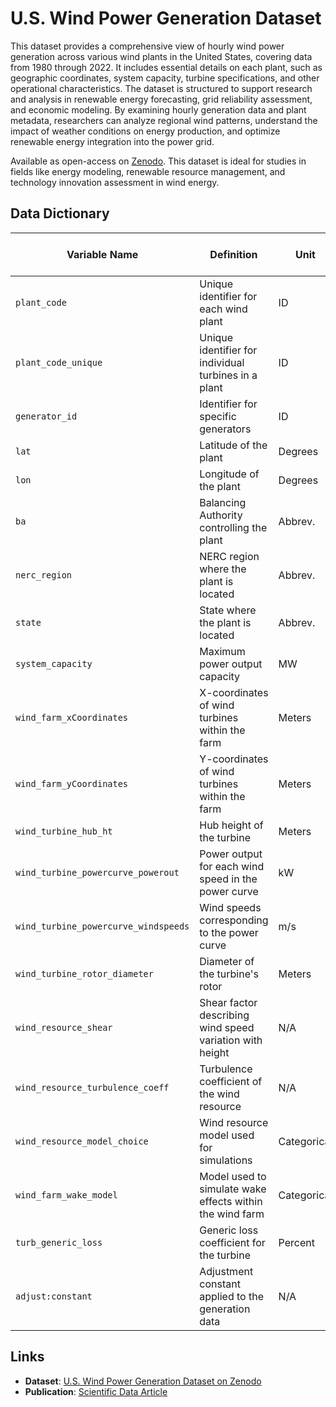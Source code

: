 # U.S. Wind Power Generation Dataset

This dataset provides a comprehensive view of hourly wind power generation across various wind plants in the United States, covering data from 1980 through 2022. It includes essential details on each plant, such as geographic coordinates, system capacity, turbine specifications, and other operational characteristics. The dataset is structured to support research and analysis in renewable energy forecasting, grid reliability assessment, and economic modeling. By examining hourly generation data and plant metadata, researchers can analyze regional wind patterns, understand the impact of weather conditions on energy production, and optimize renewable energy integration into the power grid.

Available as open-access on [Zenodo](https://zenodo.org/records/8240163). This dataset is ideal for studies in fields like energy modeling, renewable resource management, and technology innovation assessment in wind energy.

## Data Dictionary

| Variable Name                     | Definition                                                  | Unit      | Range or Example               | Frequency | Timezone | Sample Observation |
|-----------------------------------|-------------------------------------------------------------|-----------|--------------------------------|-----------|----------|---------------------|
| `plant_code`                      | Unique identifier for each wind plant                       | ID        | 508, 692, 944                 | N/A       | N/A      | 508                 |
| `plant_code_unique`               | Unique identifier for individual turbines in a plant        | ID        | 508_1, 692_1                  | N/A       | N/A      | 508_1               |
| `generator_id`                    | Identifier for specific generators                          | ID        | T1, T2, T3                    | N/A       | N/A      | T4                  |
| `lat`                              | Latitude of the plant                                       | Degrees   | 25.0 - 50.0                   | N/A       | N/A      | 38.033327           |
| `lon`                              | Longitude of the plant                                      | Degrees   | -125.0 - -70.0                | N/A       | N/A      | -102.537915         |
| `ba`                               | Balancing Authority controlling the plant                   | Abbrev.   | PSCO, WAUW                    | N/A       | N/A      | PSCO                |
| `nerc_region`                      | NERC region where the plant is located                      | Abbrev.   | WECC, MRO                     | N/A       | N/A      | WECC                |
| `state`                            | State where the plant is located                            | Abbrev.   | CO, WY, IL                    | N/A       | N/A      | CO                  |
| `system_capacity`                  | Maximum power output capacity                               | MW        | 0.1 - 200                     | N/A       | N/A      | 1500.0              |
| `wind_farm_xCoordinates`           | X-coordinates of wind turbines within the farm              | Meters    | [0, 660.0, 330.0]             | N/A       | N/A      | [0, 660.0, 330.0]   |
| `wind_farm_yCoordinates`           | Y-coordinates of wind turbines within the farm              | Meters    | [0, 376.0, 752.0]             | N/A       | N/A      | [0, 376.0, 752.0]   |
| `wind_turbine_hub_ht`              | Hub height of the turbine                                   | Meters    | 30 - 100                      | N/A       | N/A      | 79.98               |
| `wind_turbine_powercurve_powerout` | Power output for each wind speed in the power curve         | kW        | [0, 50, 100, ..., 1500]       | N/A       | N/A      | [0.0, 0.0, 0.0]     |
| `wind_turbine_powercurve_windspeeds` | Wind speeds corresponding to the power curve                | m/s       | [0, 2, 4, ..., 25]            | N/A       | N/A      | [0.0, 0.25, 0.5]    |
| `wind_turbine_rotor_diameter`      | Diameter of the turbine's rotor                             | Meters    | 30 - 100                      | N/A       | N/A      | 82.5                |
| `wind_resource_shear`              | Shear factor describing wind speed variation with height    | N/A       | 0.1 - 0.2                     | N/A       | N/A      | 0.14                |
| `wind_resource_turbulence_coeff`   | Turbulence coefficient of the wind resource                 | N/A       | 0.05 - 0.15                   | N/A       | N/A      | 0.1                 |
| `wind_resource_model_choice`       | Wind resource model used for simulations                    | Categorical | 0, 1, 2                     | N/A       | N/A      | 0                   |
| `wind_farm_wake_model`             | Model used to simulate wake effects within the wind farm    | Categorical | 0, 1                         | N/A       | N/A      | 0                   |
| `turb_generic_loss`                | Generic loss coefficient for the turbine                    | Percent   | 0 - 20                        | N/A       | N/A      | 15                  |
| `adjust:constant`                  | Adjustment constant applied to the generation data          | N/A       | -                             | N/A       | N/A      | 0                   |

## Links
- **Dataset**: [U.S. Wind Power Generation Dataset on Zenodo](https://zenodo.org/records/8240163)
- **Publication**: [Scientific Data Article](https://www.nature.com/articles/s41597-024-03894-w#code-availability)
